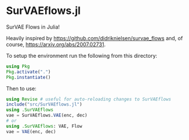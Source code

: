 # SurVAEflows.jl
SurVAE Flows in Julia!

Heavily inspired by https://github.com/didriknielsen/survae_flows and, of course, https://arxiv.org/abs/2007.02731.

To setup the environment run the following from this directory:

```julia
using Pkg
Pkg.activate(".")
Pkg.instantiate()
```

Then to use:

```julia
using Revise # useful for auto-reloading changes to SurVAEflows
include("src/SurVAEflows.jl")
using .SurVAEflows
vae = SurVAEflows.VAE(enc, dec)
# or
using .SurVAEflows: VAE, Flow
vae = VAE(enc, dec)
```